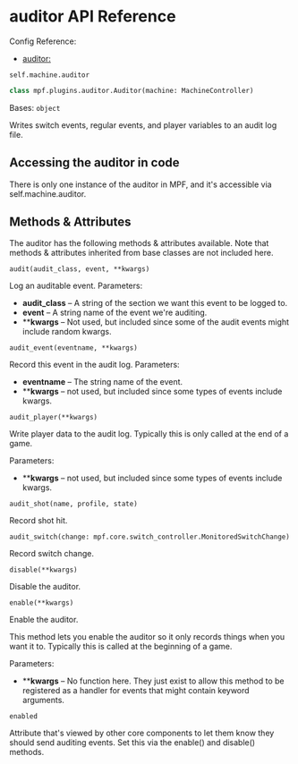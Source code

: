 # auditor API Reference

Config Reference:

* [auditor:](../../../config/auditor.md)

`self.machine.auditor`

``` python
class mpf.plugins.auditor.Auditor(machine: MachineController)
```

Bases: `object`

Writes switch events, regular events, and player variables to an audit log file.

## Accessing the auditor in code
There is only one instance of the auditor in MPF, and it's accessible via self.machine.auditor.

## Methods & Attributes

The auditor has the following methods & attributes available. Note that methods & attributes inherited from base classes are not included here.

`audit(audit_class, event, **kwargs)`

Log an auditable event.
Parameters:

* **audit_class** – A string of the section we want this event to be logged to.
* **event** – A string name of the event we're auditing.
* ****kwargs** – Not used, but included since some of the audit events might include random kwargs.

`audit_event(eventname, **kwargs)`

Record this event in the audit log.
Parameters:

* **eventname** – The string name of the event.
* ****kwargs** – not used, but included since some types of events include kwargs.

`audit_player(**kwargs)`

Write player data to the audit log. Typically this is only called at the end of a game.

Parameters:
* ****kwargs** – not used, but included since some types of events include kwargs.

`audit_shot(name, profile, state)`

Record shot hit.

`audit_switch(change: mpf.core.switch_controller.MonitoredSwitchChange)`

Record switch change.

`disable(**kwargs)`

Disable the auditor.

`enable(**kwargs)`

Enable the auditor.

This method lets you enable the auditor so it only records things when you want it to. Typically this is called at the beginning of a game.

Parameters:

* ****kwargs** – No function here. They just exist to allow this method to be registered as a handler for events that might contain keyword arguments.

`enabled`

Attribute that's viewed by other core components to let them know they should send auditing events. Set this via the enable() and disable() methods.

